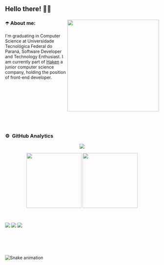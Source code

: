 ## Hello there! 👋🏽

<div>
<a href="https://ibb.co/4SMnQJq"><img height="300px" src="https://i.ibb.co/QHn35Xg/Innovation-amico.png" alt="" border="0" align="right"></a>

### ☂️ About me:

<p align="left">I'm graduating in Computer Science at Universidade Tecnológica Federal do Paraná, Software Developer and Technology Enthusiast. I am currently part of <a href="https://www.haken.com.br/" target="_blank">Haken</a> a junior computer science company, holding the position of front-end developer.</p>
</div>

<br>
<br>
<br>
<br>
<br>
<br>
<br>
<br>

### ⚙️ &nbsp;GitHub Analytics
<p align='center'><img src="https://streak-stats.demolab.com?user=vitorRibeiro7&date_format=j%20M%5B%20Y%5D&border=5A1D98&ring=D8D9DA&fire=D8D9DA&stroke=D8D9DA&background=0D1117&currStreakNum=D8D9DA&sideNums=5A1D98&currStreakLabel=5A1D98&sideLabels=D8D9DA&dates=D8D9DA"/></p>
<p align="center">
  <img height="180em" src="https://github-readme-stats.vercel.app/api?username=vitorribeiro7&show_icons=true&theme=github_dark&include_all_commits=true&count_private=true&&border_color=5a1d98&text_color=fff&title_color=fff&icon_color=5a1d98"/>
  <img height="180em" src="https://github-readme-stats.vercel.app/api/top-langs/?username=vitorribeiro7&layout=compact&langs_count=8&theme=github_dark&border_color=5a1d98&text_color=fff&title_color=fff&icon_color=5a1d98&&hide=css,"/>
</p>
<br>

<a href="https://www.youtube.com/channel/UC4Z_x4OrnjZ-G3INqrq-YWA" target="_blank"><img src="https://img.shields.io/badge/YouTube-5a1d98?style=for-the-badge&logo=youtube&logoColor=white" target="_blank"></a>
<a href="https://www.instagram.com/_vitorhugomr/" target="_blank"><img src="https://img.shields.io/badge/-Instagram-5a1d98?style=for-the-badge&logo=instagram&logoColor=white" target="_blank"></a>
<a href="https://www.linkedin.com/in/vitorhugomrtecno/" target="_blank"><img src="https://img.shields.io/badge/-LinkedIn-5a1d98?style=for-the-badge&logo=linkedin&logoColor=white" target="_blank"></a>

<br>
<br>

#

![Snake animation](https://github.com/vitorRibeiro7/vitorRibeiro7/blob/output/github-contribution-grid-snake.svg)
 

